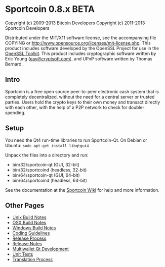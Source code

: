 Sportcoin 0.8.x BETA
====================

Copyright (c) 2009-2013 Bitcoin Developers
Copyright (c) 2011-2013 Sportcoin Developers

Distributed under the MIT/X11 software license, see the accompanying
file COPYING or http://www.opensource.org/licenses/mit-license.php.
This product includes software developed by the OpenSSL Project for use in the [OpenSSL Toolkit](http://www.openssl.org/). This product includes
cryptographic software written by Eric Young ([eay@cryptsoft.com](mailto:eay@cryptsoft.com)), and UPnP software written by Thomas Bernard.


Intro
---------------------
Sportcoin is a free open source peer-to-peer electronic cash system that is
completely decentralized, without the need for a central server or trusted
parties.  Users hold the crypto keys to their own money and transact directly
with each other, with the help of a P2P network to check for double-spending.


Setup
---------------------
You need the Qt4 run-time libraries to run Sportcoin-Qt. On Debian or Ubuntu:
	`sudo apt-get install libqtgui4`

Unpack the files into a directory and run:

- bin/32/sportcoin-qt (GUI, 32-bit)
- bin/32/sportcoind (headless, 32-bit)
- bin/64/sportcoin-qt (GUI, 64-bit)
- bin/64/sportcoind (headless, 64-bit)

See the documentation at the [Sportcoin Wiki](http://sportcoin.info)
for help and more information.


Other Pages
---------------------
- [Unix Build Notes](build-unix.md)
- [OSX Build Notes](build-osx.md)
- [Windows Build Notes](build-msw.md)
- [Coding Guidelines](coding.md)
- [Release Process](release-process.md)
- [Release Notes](release-notes.md)
- [Multiwallet Qt Development](multiwallet-qt.md)
- [Unit Tests](unit-tests.md)
- [Translation Process](translation_process.md)
